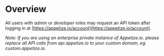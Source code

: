 # Overview

All users with _admin_ or _developer_ roles may request an API token after logging in at [https://appetize.io/account](https://appetize.io/account).  

_Note: If you are using an enterprise private instance of Appetize.io. please replace all API calls from api.appetize.io to your custom domain, eg. custom.appetize.io._ 



